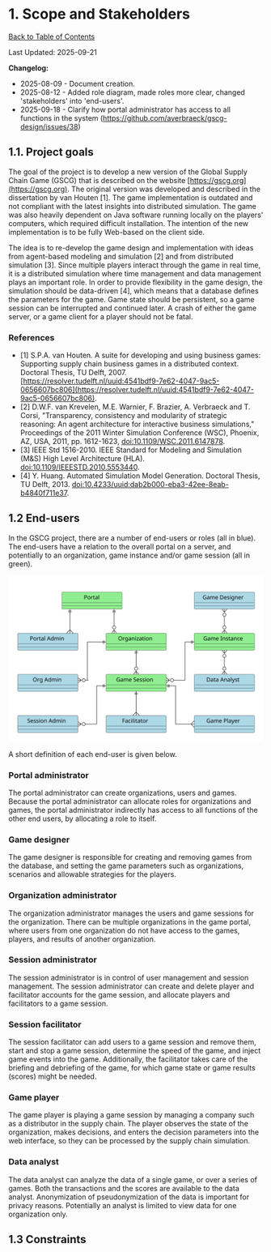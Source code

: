 # 1. Scope and Stakeholders

[Back to Table of Contents](../../README.md)

Last Updated: 2025-09-21

__Changelog:__
 - 2025-08-09 - Document creation.
 - 2025-08-12 - Added role diagram, made roles more clear, changed 'stakeholders' into 'end-users'.
 - 2025-09-18 - Clarify how portal administrator has access to all functions in the system (https://github.com/averbraeck/gscg-design/issues/38)
 

## 1.1. Project goals

The goal of the project is to develop a new version of the Global Supply Chain Game (GSCG) that is described on the website [https://gscg.org](https://gscg.org). The original version was developed and described in the dissertation by van Houten [1]. The game implementation is outdated and not compliant with the latest insights into distributed simulation. The game was also heavily dependent on Java software running locally on the players' computers, which required difficult installation. The intention of the new implementation is to be fully Web-based on the client side.

The idea is to re-develop the game design and implementation with ideas from agent-based modeling and simulation [2] and from distributed simulation [3]. Since multiple players interact through the game in real time, it is a distributed simulation where time management and data management plays an important role. In order to provide flexibility in the game design, the simulation should be data-driven [4], which means that a database defines the parameters for the game. Game state should be persistent, so a game session can be interrupted and continued later. A crash of either the game server, or a game client for a player should not be fatal. 


### References

- [1] S.P.A. van Houten. A suite for developing and using business games: Supporting supply chain business games in a distributed context. Doctoral Thesis, TU Delft, 2007. [https://resolver.tudelft.nl/uuid:4541bdf9-7e62-4047-9ac5-0656607bc806](https://resolver.tudelft.nl/uuid:4541bdf9-7e62-4047-9ac5-0656607bc806).
- [2] D.W.F. van Krevelen, M.E. Warnier, F. Brazier, A. Verbraeck and T. Corsi, "Transparency, consistency and modularity of strategic reasoning: An agent architecture for interactive business simulations," Proceedings of the 2011 Winter Simulation Conference (WSC), Phoenix, AZ, USA, 2011, pp. 1612-1623, [doi:10.1109/WSC.2011.6147878](https://doi.org/10.1109/WSC.2011.6147878).
- [3] IEEE Std 1516-2010. IEEE Standard for Modeling and Simulation (M&S) High Level Architecture (HLA). [doi:10.1109/IEEESTD.2010.5553440](https://doi.org/10.1109/IEEESTD.2010.5553440). 
- [4] Y. Huang. Automated Simulation Model Generation. Doctoral Thesis, TU Delft, 2013. [doi:10.4233/uuid:dab2b000-eba3-42ee-8eab-b4840f711e37](https://doi.org/10.4233/uuid:dab2b000-eba3-42ee-8eab-b4840f711e37).



## 1.2 End-users

In the GSCG project, there are a number of end-users or roles (all in blue). The end-users have a relation to the overall portal on a server, and potentially to an organization, game instance and/or game session (all in green).

![](diagrams/end-users.svg)

A short definition of each end-user is given below.

### Portal administrator
The portal administrator can create organizations, users and games. Because the portal administrator can allocate roles for organizations and games, the portal administrator indirectly has access to all functions of the other end users, by allocating a role to itself.

### Game designer
The game designer is responsible for creating and removing games from the database, and setting the game parameters such as organizations, scenarios and allowable strategies for the players. 

### Organization administrator
The organization administrator manages the users and game sessions for the organization. There can be multiple organizations in the game portal, where users from one organization do not have access to the games, players, and results of another organization.

### Session administrator
The session administrator is in control of user management and session management. The session administrator can create and delete player and facilitator accounts for the game session, and allocate players and facilitators to a game session.

### Session facilitator 
The session facilitator can add users to a game session and remove them, start and stop a game session, determine the speed of the game, and inject game events into the game. Additionally, the facilitator takes care of the briefing and debriefing of the game, for which game state or game results (scores) might be needed.

### Game player
The game player is playing a game session by managing a company such as a distributor in the supply chain. The player observes the state of the organization, makes decisions, and enters the decision parameters into the web interface, so they can be processed by the supply chain simulation.

### Data analyst
The data analyst can analyze the data of a single game, or over a series of games. Both the transactions and the scores are available to the data analyst. Anonymization of pseudonymization of the data is important for privacy reasons. Potentially an analyst is limited to view data for one organization only.


## 1.3 Constraints

